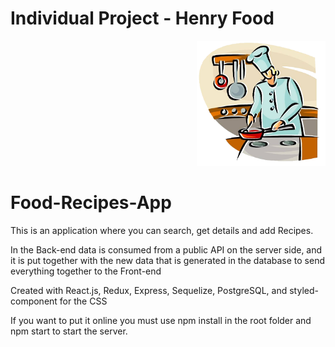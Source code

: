 

# Individual Project - Henry Food

<p align="right">
  <img height="200" src="./cooking.png" />
</p>



# Food-Recipes-App
This is an application where you can search, get details and add Recipes.

In the Back-end data is consumed from a public API on the server side, and it is put together with the new data that is generated in the database to send everything together to the Front-end

Created with React.js, Redux, Express, Sequelize, PostgreSQL, and styled-component for the CSS

If you want to put it online you must use npm install in the root folder and npm start to start the server.
